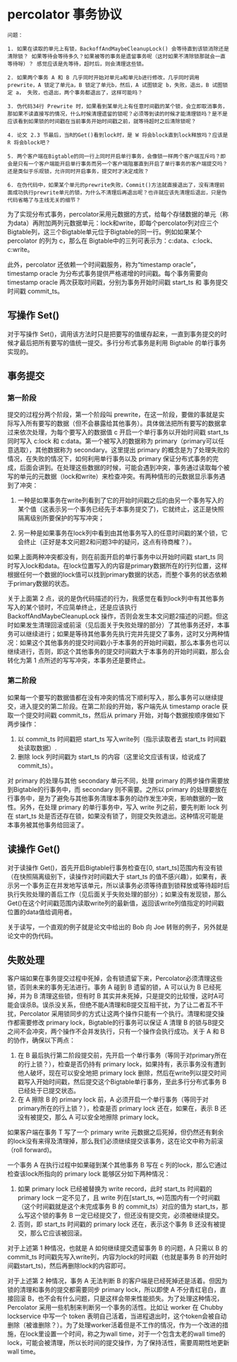 
# percolator 事务协议
```
问题：

1. 如果在读取的单元上有锁，BackoffAndMaybeCleanupLock() 会等待直到该锁消除还是清除锁？ 如果等待会等待多久？如果被等的事务是遗留事务呢（这时如果不清除锁那就会一直等待呀）？ 感觉应该是先等待，超时后，则会清理这些锁。

2. 如果两个事务 A 和 B 几乎同时开始对单元a和单元b进行修改，几乎同时调用 prewrite，A 锁定了单元a，B 锁定了单元b，然后，A 试图锁定 b，失败，退出，B 试图锁定 a， 失败，也退出，两个事务都退出了，这样可能吗？

3. 伪代码34行 Prewrite 时，如果看到某单元上有任意时间戳的某个锁，会立即取消事务，那如果不读直接写的情况，什么时候清理遗留的锁呢？必须等到读的时候才能清理锁吗？是不是应该看到如果锁的时间戳在当前事务开始时间戳之前，就等待超时之后清除锁呢？

4. 论文 2.3 节最后，当R的Get()看到lock时，是 W 将会block直到lock释放吗？应该是 R 将会block吧？

5. 两个客户端在Bigtable的同一行上同时开启单行事务，会像锁一样两个客户端互斥吗？即会是只有一个客户端能开启单行事务而另一个客户端阻塞直到开启了单行事务的客户端提交吗？还是类似于乐观锁，允许同时开启事务，提交时才决定成败？

6. 在伪代码中，如果某个单元的prewrite失败，Commit()方法就直接退出了，没有清理前面成功执行prewrite单元的锁，为什么不清理后再退出呢？也许就应该先清理后退出，只是伪代码省略了与主线无关的细节？
```

为了实现分布式事务，percolator采用元数据的方式，给每个存储数据的单元（称为data）再附加两列元数据单元：lock和write，即每个percolator列对应三个Bigtable列，这三个Bigtable单元位于Bigtable的同一行。例如如果某个 percolator 的列为 c，那么在 Bigtable中的三列可表示为：c:data、c:lock、c:write。

此外，percolator 还依赖一个时间戳服务，称为“timestamp oracle”，timestamp oracle 为分布式事务提供严格递增的时间戳。每个事务需要向 timestamp oracle 两次获取时间戳，分别为事务开始时间戳 start_ts 和 事务提交时间戳 commit_ts。

## 写操作 Set()
对于写操作 Set()，调用该方法时只是把要写的值缓存起来，一直到事务提交的时候才最后把所有要写的值统一提交。多行分布式事务是利用 Bigtable 的单行事务实现的。

## 事务提交
### 第一阶段
提交的过程分两个阶段，第一个阶段叫 prewrite，在这一阶段，要做的事就是实际写入所有要写的数据（但不会暴露给其他事务）。具体做法把所有要写的数据拿过来依次处理，为每个要写入的数据值 c 开启一个单行事务以开始时间戳 start_ts 同时写入 c:lock 和 c:data。第一个被写入的数据称为 primary（primary可以任意选取），其他数据称为 secondary。这里提出 primary 的概念是为了处理失败的情况，在失败的情况下，如何利用单行事务以及 primary 保证分布式事务的完成，后面会讲到。在处理这些数据的时候，可能会遇到冲突，事务通过读取每个被写的单元的元数据（lock和write）来检查冲突。有两种情形的元数据显示事务遇到了冲突：

1. 一种是如果事务在write列看到了它的开始时间戳之后的由另一个事务写入的某个值（这表示另一个事务已经先于本事务提交了)，它就终止，这正是快照隔离级别所要保护的写写冲突；

2. 另一种是如果事务在lock列中看到由其他事务写入的任意时间戳的某个锁，它会终止（正好是本文问题2和问题3中的疑问，这点有待商榷？）。

如果上面两种冲突都没有，则在前面开启的单行事务中以开始时间戳 start_ts 同时写入lock和data。在lock位置写入的内容是primary数据所在的行列位置，这样根据任何一个数据的lock值可以找到primary数据的状态，而整个事务的状态依赖于primary数据的状态。

关于上面第 2 点，说的是伪代码描述的行为，我感觉在看到lock列中有其他事务写入的某个锁时，不应简单终止，还是应该执行 BackoffAndMaybeCleanupLock 操作，否则会发生本文问题2描述的问题。但这时如果发生清理回滚或前滚（见后面关于失败处理的部分）了其他事务还好，本事务可以继续进行；如果是等待其他事务先执行完并先提交了事务，这时又分两种情况：如果这个其他事务的提交时间戳小于本事务的开始时间戳，那么本事务也可以继续进行，否则，即这个其他事务的提交时间戳大于本事务的开始时间戳，那么会转化为第 1 点所述的写写冲突，本事务还是要终止。

### 第二阶段
如果每一个要写的数据值都在没有冲突的情况下顺利写入，那么事务可以继续提交，进入提交的第二阶段。在第二阶段的开始，客户端先从 timestamp oracle 获取一个提交时间戳 commit_ts，然后从 primary 开始，对每个数据按顺序做如下两步操作： 
1. 以 commit_ts 时间戳把 start_ts 写入write列（指示读取者去 start_ts 时间戳处读取数据）. 
2. 删除 lock 列时间戳为 start_ts 的内容（这里论文应该有误，给说成了 commit_ts）。

对 primary 的处理与其他 secondary 单元不同，处理 primary 的两步操作需要放到Bigtable的行事务中，而 secondary 则不需要。之所以 primary 的处理要放在行事务中，是为了避免与其他事务清理本事务的动作发生冲突，影响数据的一致性。另外，在处理 primary 的单行事务中，写入 write 列之前，要先判断 lock 列在 start_ts 处是否还存在锁，如果没有锁了，则提交失败退出。这种情况可能是本事务被其他事务给回滚了。

## 读操作 Get()
对于读操作 Get()，首先开启Bigtable行事务检查在[0, start_ts]范围内有没有锁（在快照隔离级别下，读操作对时间戳大于 start_ts 的值不感兴趣），如果有，表示另一个事务正在并发地写该单元，所以读事务必须等待直到锁释放或等待超时后执行失败处理的善后工作（见后面关于失败处理的部分）；如果没有发现锁，那么Get()在这个时间戳范围内读取write列的最新值，返回该write列值指定的时间戳位置的data值给调用者。

关于读写，一个直观的例子就是论文中给出的 Bob 向 Joe 转账的例子，另外就是论文中的伪代码。

## 失败处理

客户端如果在事务提交过程中死掉，会有锁遗留下来，Percolator必须清理这些锁，否则未来的事务无法进行。事务 A 碰到 B 遗留的锁，A 可以认为 B 已经死掉，并为 B 清理这些锁，但有时 B 其实并未死掉，只是提交的比较慢，这时A可能会误杀B。误杀没关系，但绝不能A清理和B提交互相干扰，为了让二者互不干扰，Percolator 采用锁同步的方式让这两个操作只能有一个执行。清理和提交操作都需要修改 primary lock，Bigtable的行事务可以保证 A 清理 B 的锁与B提交之间不会冲突，两个操作不会并发执行，只有一个操作会执行成功。关于 A 和 B 的协作，确保以下两点：
1. 在 B 最后执行第二阶段提交前，先开启一个单行事务（等同于对primary所在的行上锁？），检查是否仍持有 primary lock，如果持有，表示事务没有遭到他人破坏，现在可以安全地把 primary lock 删除，然后在write列以提交时间戳写入开始时间戳，然后提交这个Bigtable单行事务，至此多行分布式事务 B 已经处于已提交状态。
2. 在 A 擦除 B 的 primary lock 前，A 必须开启一个单行事务（等同于对primary所在的行上锁？），检查是否 primary lock 还在，如果在，表示 B 还没有被提交，那么 A 可以安全地擦除 primary lock。

如果客户端在事务 T 写了一个 primary write 元数据之后死掉，但仍然还有剩余的lock没有来得及清理掉，那么我们必须继续提交该事务，这在论文中称为前滚（roll forward)。

一个事务 A 在执行过程中如果碰到某个其他事务 B 写在 c 列的lock，那么它通过检查该lock所指向的 primary lock 能够区分如下两种情况：
1. 如果 primary lock 已经被替换为 write record，此时 start_ts 时间戳的 primary lock 一定不见了，且 write 列在[start_ts, ∞)范围内有一个时间戳（这个时间戳就是这个未完成事务 B 的 commit_ts）对应的值为 start_ts，那么写这个锁的事务 B 一定已经提交了，但还没有提交完，必须被继续提交。
2. 否则，即 start_ts 时间戳的 primary lock 还在，表示这个事务 B 还没有被提交，那么它应该被回滚。

对于上述第 1 种情况，也就是 A 如何继续提交遗留事务 B 的问题，A 只需以 B 的 commit_ts 时间戳先写入write列，内容为lock的时间戳（也就是事务 B 的开始时间戳start_ts)，然后再删除lock的内容即可。

对于上述第 2 种情况，事务 A 无法判断 B 的客户端是已经死掉还是活着。但因为锁的清理和事务的提交都需要同步 primary lock，所以即使 A 不分青红皂白，直接回滚 B，也不会有什么问题，只是这样会带来性能损失。为了处理这种情况，Percolator 采用一些机制来判断另一个事务的活性。比如让 worker 在 Chubby lockservice 中写一个 token 表明自己活着，当进程退出时，这个token会被自动删除（被谁删除？）。为了处理worker活着但是不工作的情况，作为一个改进的措施，在lock里设置一个时间，称之为wall time，对于一个包含太老的wall time的lock，可能会被清理，所以长时间的提交操作，为了保持活性，需要周期性地更新wall time。